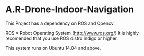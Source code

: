 # A.R-Drone-Indoor-Navigation

This Project has a dependency on ROS and Opencv. 

ROS  = Robot Operating System (http://www.ros.org/)
It is highly recomended that you use ROS distro Indigo or higher.

This system runs on Ubuntu 14.04 and above.
